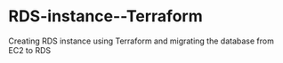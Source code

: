 # RDS-instance--Terraform
Creating RDS instance using Terraform and migrating the database from EC2 to RDS
